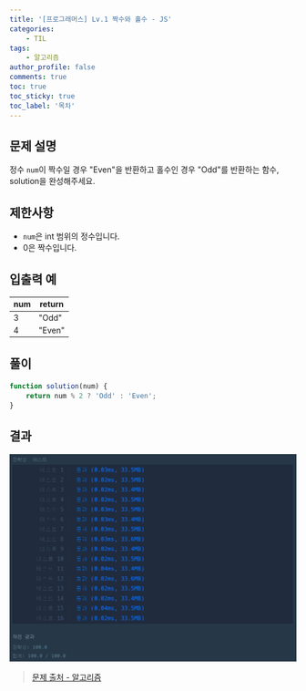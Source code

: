 ```yaml
---
title: '[프로그래머스] Lv.1 짝수와 홀수 - JS'
categories:
    - TIL
tags:
    - 알고리즘
author_profile: false
comments: true
toc: true
toc_sticky: true
toc_label: '목차'
---
```


## 문제 설명

정수 `num`이 짝수일 경우 "Even"을 반환하고 홀수인 경우 "Odd"를 반환하는 함수, solution을 완성해주세요.

## 제한사항

-   `num`은 int 범위의 정수입니다.
-   0은 짝수입니다.

## 입출력 예

| num | return |
| --- | ------ |
| 3   | "Odd"  |
| 4   | "Even" |

## 풀이

```javascript
function solution(num) {
    return num % 2 ? 'Odd' : 'Even';
}
```

## 결과

![result](/assets/images/2023/08/21/algorithm-05-result.png)

> [문제 출처 - 알고리즘](https://school.programmers.co.kr/learn/courses/30/lessons/12937)
